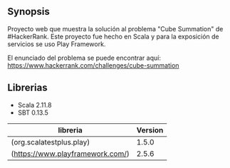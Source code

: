 ## Synopsis
Proyecto web que muestra la solución al problema "Cube Summation" de #HackerRank. Este proyecto fue hecho
en Scala y para la exposición de servicios se uso Play Framework.

El enunciado del problema se puede encontrar aquí: 
https://www.hackerrank.com/challenges/cube-summation


## Librerias

* Scala 2.11.8
* SBT 0.13.5

|   libreria         |   Version         | 
|   -------------    |   -------------   |
|   (org.scalatestplus.play)                                                    |   1.5.0  |
|   (https://www.playframework.com/)                                            |   2.5.6  |




